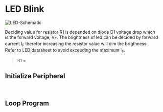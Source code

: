 # LED Blink
![LED-Schematic](https://github.com/user-attachments/assets/96a027a4-b688-44f0-92b1-194a3af776bf)
<br/>

Deciding value for resistor R1 is depended on diode D1 voltage drop which is the forward voltage, V<sub>F</sub>.
The brightness of led can be decided by forward current I<sub>F</sub> therefor increasing the resistor value will dim the brigthness.
Refer to LED datasheet to avoid exceeding the maximum I<sub>F</sub>.
>R1 = 

## Initialize Peripheral
<br/>

## Loop Program
<br/>
